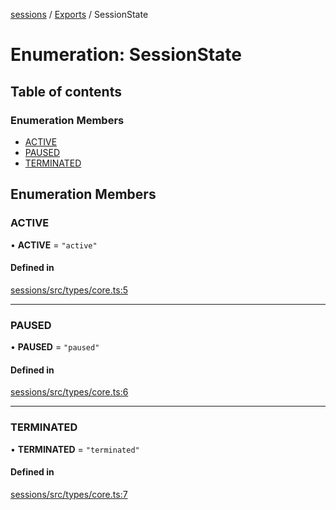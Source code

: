 <!-- 
 ⚠️  AUTO-GENERATED FILE - DO NOT EDIT MANUALLY
 This file is automatically generated by scripts/docs-generator.js
 To make changes, edit the source TypeScript files or update the generator script
-->

[sessions](../../) / [Exports](../modules) / SessionState

# Enumeration: SessionState

## Table of contents

### Enumeration Members

- [ACTIVE](SessionState#active)
- [PAUSED](SessionState#paused)
- [TERMINATED](SessionState#terminated)

## Enumeration Members

### ACTIVE

• **ACTIVE** = ``"active"``

#### Defined in

[sessions/src/types/core.ts:5](https://github.com/woojubb/robota/blob/69cbf57340262bed3ca42ae6af241896c191a29c/packages/sessions/src/types/core.ts#L5)

___

### PAUSED

• **PAUSED** = ``"paused"``

#### Defined in

[sessions/src/types/core.ts:6](https://github.com/woojubb/robota/blob/69cbf57340262bed3ca42ae6af241896c191a29c/packages/sessions/src/types/core.ts#L6)

___

### TERMINATED

• **TERMINATED** = ``"terminated"``

#### Defined in

[sessions/src/types/core.ts:7](https://github.com/woojubb/robota/blob/69cbf57340262bed3ca42ae6af241896c191a29c/packages/sessions/src/types/core.ts#L7)
